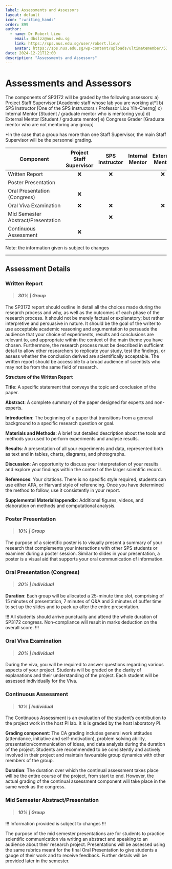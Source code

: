 ```yaml
---
label: Assessments and Assessors
layout: default
icon: ":writing_hand:"
order: 899
author:
  - name: Dr Robert Lieu
    email: dbslzz@nus.edu.sg
    link: https://sps.nus.edu.sg/user/robert.lieu/
    avatar: https://sps.nus.edu.sg/wp-content/uploads/ultimatemember/53/profile_photo.jpg
date: 2024-12-21T12:00
description: "Assessments and Assessors"
---
```


# Assessments and Assessors

The components of SP3172 will be graded by the following assessors: 
a) 	Project Staff Supervisor 	[Academic staff whose lab you are working at*] 
b) 	SPS Instructor			[One of the SPS instructors / Professor Liou Yih-Cherng] 
c) 	Internal Mentor 		[Student / graduate mentor who is mentoring you] 
d)	External Mentor 		[Student / graduate mentor] 
e) 	Congress Grader 		[Graduate mentor who are not mentoring any group] 

*In the case that a group has more than one Staff Supervisor, the main Staff Supervisor will be the personnel grading.


| Component                    | Project Staff Supervisor | SPS Instructor | Internal Mentor | External Mentor | Congress Graders |
|------------------------------|:------------------------:|:--------------:|:---------------:|:---------------:|:----------------:|
| Written Report               |:x:                       |:x:             |                 |:x:              |                  |
| Poster Presentation          |                          |                |                 |                 |:x:               |
| Oral Presentation (Congress) |:x:                       |                |                 |                 |:x:               |
| Oral Viva Examination        |:x:                       |:x:             |                 |:x:              |                  |
| Mid Semester Abstract/Presentation    |                          |:x:             |                 |                 |                  |
| Continuous Assessment        |:x:                       |                |                 |                 |                  |

Note: the information given is subject to changes

---

## Assessment Details

### Written Report
> #### *30% | Group*

The SP3172 report should outline in detail all the choices made during the research process and why, as well as the outcomes of each phase of the research process. It should not be merely factual or explanatory; but rather interpretive and persuasive in nature. It should be the goal of the writer to use acceptable academic reasoning and argumentation to persuade the audience that your choice of experiments, results and conclusions are relevant to, and appropriate within the context of the main theme you have chosen. Furthermore, the research process must be described in sufficient detail to allow other researchers to replicate your study, test the findings, or assess whether the conclusion derived are scientifically acceptable. The written report should be accessible to a broad audience of scientists who may not be from the same field of research. 

**Structure of the Written Report**
 
**Title**: A specific statement that conveys the topic and conclusion of the paper. 

**Abstract**: A complete summary of the paper designed for experts and non-experts. 

**Introduction**: The beginning of a paper that transitions from a general background to a specific research question or goal. 

**Materials and Methods**: A brief but detailed description about the tools and methods you used to perform experiments and analyse results. 

**Results**: A presentation of all your experiments and data, represented both as text and in tables, charts, diagrams, and photographs. 

**Discussion**: An opportunity to discuss your interpretation of your results and explore your findings within the context of the larger scientific record. 

**References**: Your citations. There is no specific style required, students can use either APA, or Harvard style of referencing. Once you have determined the method to follow, use it consistently in your report. 

**Supplemental Material/appendix**: Additional figures, videos, and elaboration on methods and computational analysis.

### Poster Presentation
> #### *10% | Group*

The purpose of a scientific poster is to visually present a summary of your research that complements your interactions with other SPS students or examiner during a poster session. Similar to slides in your presentation, a poster is a visual aid that supports your oral communication of information.

### Oral Presentation (Congress)
> #### *20% | Individual*

**Duration**: Each group will be allocated a 25-minute time slot, comprising of 15 minutes of presentation, 7 minutes of Q&A and 3 minutes of buffer time to set up the slides and to pack up after the entire presentation. 

!!!
All students should arrive punctually and attend the whole duration of SP3172 congress. Non-compliance will result in marks deduction on the overall score. 
!!! 
 
### Oral Viva Examination
> #### *20% | Individual*

During the viva, you will be required to answer questions regarding various aspects of your project. Students will be graded on the clarity of explanations and their understanding of the project. Each student will be assessed individually for the Viva. 

### Continuous Assessment 
> #### *10% | Individual*

The Continuous Assessment is an evaluation of the student’s contribution to the project work in the host PI lab. It is is graded by the host laboratory PI. 

**Grading component**: The CA grading includes general work attitudes (attendance, initiative and self-motivation), problem solving ability, presentation/communication of ideas, and data analysis during the duration of the project. Students are recommended to be consistently and actively involved in their project and maintain favourable group dynamics with other members of the group. 

**Duration**: The duration over which the continual assessment takes place will be the entire course of the project, from start to end. However, the actual grading of the continual assessment component will take place in the same week as the congress. 

### Mid Semester Abstract/Presentation
> #### *10% | Group*

!!! 
Information provided is subject to changes
!!!

The purpose of the mid semester presentations are for students to practice scientific communication via writing an abstract and speaking to an audience about their research project. Presentations will be assessed using the same rubrics meant for the final Oral Presentation to give students a gauge of their work and to receive feedback. Further details will be provided later in the semester.
